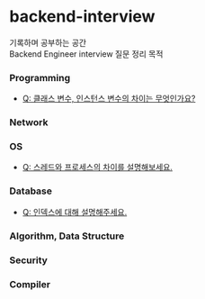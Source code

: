# backend-interview
기록하며 공부하는 공간  
Backend Engineer interview 질문 정리 목적

### Programming
* [Q: 클래스 변수, 인스턴스 변수의 차이는 무엇인가요?](Programming/variables/class-instance-vars.md)

### Network

### OS
* [Q: 스레드와 프로세스의 차이를 설명해보세요.](OperatingSystem/ThreadProcess/thread_process.md)

### Database
* [Q: 인덱스에 대해 설명해주세요.](Database/Index/index.md)  

### Algorithm, Data Structure

### Security

### Compiler